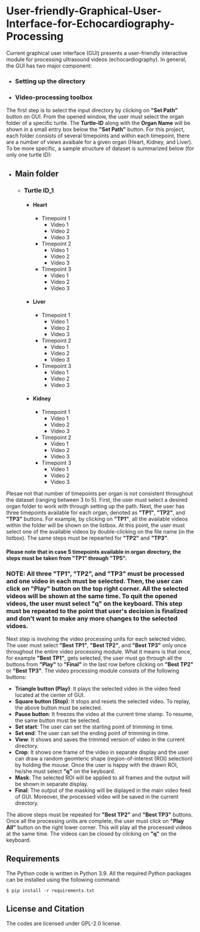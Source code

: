 # User-friendly-Graphical-User-Interface-for-Echocardiography-Processing

Current graphical user interface (GUI) presents a user-friendly interactive module for processing ultrasound videos (echocardiography). In general, the GUI has two major component: 
- ### Setting up the directory
- ### Video-processing toolbox

The first step is to select the input directory by clicking on **"Set Path"** button on GUI. From the opened window, the user must select the organ folder of a specific turtle. The **Turtle-ID** along with the **Organ Name** will be shown in a small entry box below the **"Set Path"** button. For this project, each folder consists of several timepoints and within each timepoint, there are a number of views avaibale for a given organ (Heart, Kidney, and Liver). To be more specific, a sample structure of dataset is summarized below (for only one turtle ID):
- ## Main folder
    - ### Turtle ID_1
        - #### Heart
            - Timepoint 1
                - Video 1
                - Video 2
                - Video 3
            - Timepoint 2
                - Video 1
                - Video 2
                - Video 3            
            - Timepoint 3
                - Video 1
                - Video 2
                - Video 3
        - #### Liver
            - Timepoint 1
                - Video 1
                - Video 2
                - Video 3
            - Timepoint 2
                - Video 1
                - Video 2
                - Video 3            
            - Timepoint 3
                - Video 1
                - Video 2
                - Video 3
        - #### Kidney
            - Timepoint 1
                - Video 1
                - Video 2
                - Video 3
            - Timepoint 2
                - Video 1
                - Video 2
                - Video 3            
            - Timepoint 3
                - Video 1
                - Video 2
                - Video 3

Plesae not that number of timepoints per organ is not consistent throughout the dataset (ranging between 3 to 5). First, the user must select a desired organ folder to work with through setting up the path. Next, the user has three timepoints available for each organ, denoted as **"TP1"**, **"TP2"**, and **"TP3"** buttons. For example, by clicking on **"TP1"**, all the available videos within the folder will be shown on the listbox. At this point, the user must select one of the available videos by double-clicking on the file name (in the listbox). The same steps must be repearted for **"TP2"** and **"TP3"**. 

#### Please note that in case 5 timepoints available in organ directory, the steps must be taken from **"TP1"** through **"TP5"**.

### NOTE: All three "TP1", "TP2", and "TP3" must be processed and one video in each must be selected. Then, the user can click on "Play" button on the top right corner. All the selected videos will be shown at the same time. To quit the opened videos, the user must select "q" on the keyboard. This step must be repeated to the point that user's decision is finalized and don't want to make any more changes to the selected vidoes. 

Next step is involving the video processing units for each selected video. The user must select **"Best TP1"**, **"Best TP2"**, and **"Best TP3"** only once throughout the entire video processing module. What it means is that once, for example **"Best TP1"**, gets selected, the user must go through all the buttons from **"Play"** to **"Final"** in the last row before clicking on **"Best TP2"** or **"Best TP3"**. The video processing module consists of the following buttons:

- **Triangle button (Play)**: It plays the selected video in the video feed located at the center of GUI. 
- **Square button (Stop)**: It stops and resets the selected video. To replay, the above button must be selected. 
- **Pause button**: It freezes the video at the current time stamp. To resume, the same button must be selected. 
- **Set start**: The user can set the starting point of trimming in time. 
- **Set end**: The user can set the ending point of trimming in time. 
- **View**: It shows and saves the trimmed version of video in the current directory. 
- **Crop**: It shows one frame of the video in separate display and the user can draw a random geomteric shape (region-of-interest (ROI) selection) by holding the mouse. Once the user is happy with the drawn ROI, he/she must select **"q"** on the keyboard. 
- **Mask**: The selected ROI will be applied to all frames and the output will be shown in separate display.
- **Final**: The output of the masking will be diplayed in the main video feed of GUI. Moreover, the processed video will be saved in the current directory. 

The above steps must be repeated for **"Best TP2"** and **"Best TP3"** buttons. Once all the processing units are complete, the user must click on **"Play All"** button on the right lower corner. This will play all the processed videos at the same time. The videos can be closed by clicking on **"q"** on the keyboard.


Requirements
------------

The Python code is written in Python 3.9. All the required Python packages can be installed using the following command:
    
    $ pip install -r requirements.txt

License and Citation
---------
The codes are licensed under GPL-2.0 license. 
